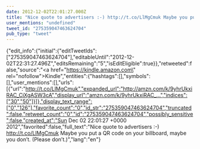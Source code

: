```yaml
---
date: 2012-12-02T22:01:27.000Z
title: "Nice quote to advertisers :-) http://t.co/LlMgCmuk Maybe you put a QR code on your billboard, maybe you don’t. (Please don’t.)″"
user_mentions: "undefined"
tweet_id: "275359047463624704"
pub_type: "tweet"
---
```

{"edit_info":{"initial":{"editTweetIds":["275359047463624704"],"editableUntil":"2012-12-02T22:31:27.496Z","editsRemaining":"5","isEditEligible":true}},"retweeted":false,"source":"<a href=\"https://kindle.amazon.com\" rel=\"nofollow\">Kindle</a>","entities":{"hashtags":[],"symbols":[],"user_mentions":[],"urls":[{"url":"http://t.co/LlMgCmuk","expanded_url":"http://amzn.com/k/9yhrUkxiRAC_CiXgASW3cA","display_url":"amzn.com/k/9yhrUkxiRAC_…","indices":["30","50"]}]},"display_text_range":["0","126"],"favorite_count":"0","id_str":"275359047463624704","truncated":false,"retweet_count":"0","id":"275359047463624704","possibly_sensitive":false,"created_at":"Sun Dec 02 22:01:27 +0000 2012","favorited":false,"full_text":"Nice quote to advertisers :-) http://t.co/LlMgCmuk Maybe you put a QR code on your billboard, maybe you don’t. (Please don’t.)","lang":"en"}
